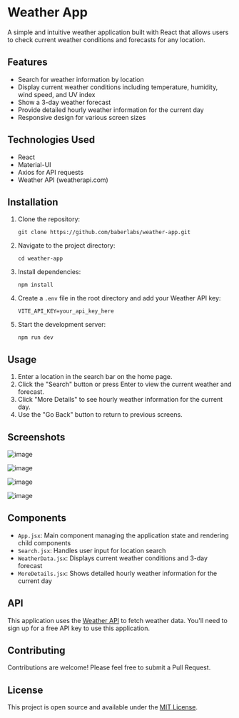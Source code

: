 # Weather App

A simple and intuitive weather application built with React that allows users to check current weather conditions and forecasts for any location.

## Features

-   Search for weather information by location
-   Display current weather conditions including temperature, humidity, wind speed, and UV index
-   Show a 3-day weather forecast
-   Provide detailed hourly weather information for the current day
-   Responsive design for various screen sizes

## Technologies Used

-   React
-   Material-UI
-   Axios for API requests
-   Weather API (weatherapi.com)

## Installation

1. Clone the repository:
    ```
    git clone https://github.com/baberlabs/weather-app.git
    ```
2. Navigate to the project directory:
    ```
    cd weather-app
    ```
3. Install dependencies:
    ```
    npm install
    ```
4. Create a `.env` file in the root directory and add your Weather API key:
    ```
    VITE_API_KEY=your_api_key_here
    ```
5. Start the development server:
    ```
    npm run dev
    ```

## Usage

1. Enter a location in the search bar on the home page.
2. Click the "Search" button or press Enter to view the current weather and forecast.
3. Click "More Details" to see hourly weather information for the current day.
4. Use the "Go Back" button to return to previous screens.

## Screenshots

![image](https://github.com/user-attachments/assets/c387fc66-0f71-4fb1-9d02-511dec8fd955)

![image](https://github.com/user-attachments/assets/af0a71d9-24d0-4364-9865-2c716193d024)

![image](https://github.com/user-attachments/assets/368c567f-7fa4-4ad6-8ecb-1a8af9ac6a2f)

![image](https://github.com/user-attachments/assets/5b337ce4-da7e-41ac-9941-545d64b09329)

## Components

-   `App.jsx`: Main component managing the application state and rendering child components
-   `Search.jsx`: Handles user input for location search
-   `WeatherData.jsx`: Displays current weather conditions and 3-day forecast
-   `MoreDetails.jsx`: Shows detailed hourly weather information for the current day

## API

This application uses the [Weather API](https://www.weatherapi.com/) to fetch weather data. You'll need to sign up for a free API key to use this application.

## Contributing

Contributions are welcome! Please feel free to submit a Pull Request.

## License

This project is open source and available under the [MIT License](LICENSE).
